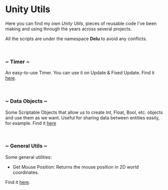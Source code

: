 # Unity Utils

Here you can find my own *Unity Utils*, pieces of reusable code I've been making and using through the years across several projects. 

All the scripts are under the namespace **Delu** to avoid any conflicts.

<br>

### ~ Timer ~

An easy-to-use Timer. You can use it on Update & Fixed Update. Find it [here](https://github.com/Delunado/Unity-Utils/blob/main/Timer.cs).

<br>

### ~ Data Objects ~
Some Scriptable Objects that allow us to create Int, Float, Bool, etc. objects and use them as we want. Useful for sharing data between entities easily, for example. Find it [here](https://github.com/Delunado/Unity-Utils/tree/main/DataObjects)

<br>

### ~ General Utils ~

Some general utilities:

-  Get Mouse Position: Returns the mouse position in 2D world coordinates.



Find it [here](https://github.com/Delunado/Unity-Utils/blob/main/Utils.cs).
